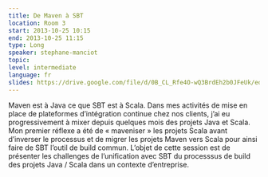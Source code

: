 ```yaml
---
title: De Maven à SBT
location: Room 3
start: 2013-10-25 10:15
end: 2013-10-25 11:15
type: Long
speaker: stephane-manciot
topic: 
level: intermediate
language: fr
slides: https://drive.google.com/file/d/0B_CL_Rfe4O-wQ3BrdEh2b0JFeUk/edit?usp=sharing
---
```


Maven est à Java ce que SBT est à Scala. Dans mes activités de mise en place de plateformes d’intégration continue chez nos clients, j’ai eu progressivement à mixer depuis quelques mois des projets Java et Scala. Mon premier réflexe a été de « maveniser » les projets Scala avant d’inverser le processus et de migrer les projets Maven vers Scala pour ainsi faire de SBT l’outil de build commun. L’objet de cette session est de présenter les challenges de l’unification avec SBT du processsus de build des projets Java / Scala dans un contexte d’entreprise.
